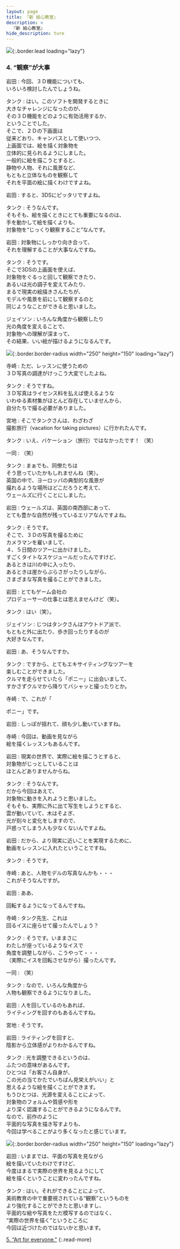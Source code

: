 ```yaml
---
layout: page
title: 『新 絵心教室』
description: >
  『新 絵心教室』
hide_description: ture
---
```


![](/interviews/jp/3ds/aacj/vol1/img/mainvisual4.jpg){:.border.lead loading="lazy"}

### 4. “観察”が大事

岩田
: 今回、３Ｄ機能についても、<br>いろいろ検討したんでしょうね。<br>

タンク
: はい。このソフトを開発するときに<br>大きなチャレンジになったのが、<br>その３Ｄ機能をどのように有効活用するか、<br>ということでした。<br>そこで、２Ｄの下画面は<br>従来どおり、キャンバスとして使いつつ、<br>上画面では、絵を描く対象物を<br>立体的に見られるようにしました。<br>一般的に絵を描こうとすると、<br>静物や人物、それに風景など、<br>もともと立体なものを観察して<br>それを平面の絵に描くわけですよね。<br>

岩田
: すると、3DSにピッタリですよね。<br>

タンク
: そうなんです。<br>そもそも、絵を描くときにとても重要になるのは、<br>手を動かして絵を描くよりも、<br>対象物を“じっくり観察すること”なんです。<br>

岩田
: 対象物にしっかり向き合って、<br>それを理解することが大事なんですね。<br>

タンク
: そうです。<br>そこで3DSの上画面を使えば、<br>対象物をぐるっと回して観察できたり、<br>あるいは光の調子を変えてみたり、<br>まるで現実の絵描きさんたちが、<br>モデルや風景を前にして観察するのと<br>同じようなことができると思いました。<br>

ジェイソン
: いろんな角度から観察したり<br>光の角度を変えることで、<br>対象物への理解が深まって、<br>その結果、いい絵が描けるようになるんです。

![](/interviews/jp/3ds/aacj/vol1/img/photo12.jpg){:.border.border-radius width="250" height="150"  loading="lazy"}

寺崎
: ただ、レッスンに使うための<br>３Ｄ写真の調達がけっこう大変でしたよね。<br>

タンク
: そうですね。<br>３Ｄ写真はライセンス料を払えば使えるような<br>いわゆる素材集がほとんど存在していませんから、<br>自分たちで撮る必要がありました。<br>

宮地
: そこでタンクさんは、わざわざ<br>撮影旅行（vacation for taking pictures）に行かれたんです。<br>

タンク
: いえ、バケーション（旅行）ではなかったです！ （笑）<br>

一同
: （笑）<br>

タンク
: まぁでも、同僚たちは<br>そう思っていたかもしれませんね（笑）。<br>英国の中で、ヨーロッパの典型的な風景が<br>撮れるような場所はどこだろうと考えて、<br>ウェールズに行くことにしました。<br>

岩田
: ウェールズは、英国の南西部にあって、<br>とても豊かな自然が残っているエリアなんですよね。<br>

タンク
: そうです。<br>そこで、３Ｄの写真を撮るために<br>カメラマンを雇いまして、<br>４、５日間のツアーに出かけました。<br>すごくタイトなスケジュールだったんですけど、<br>あるときは川の中に入ったり、<br>あるときは崖からぶらさがったりしながら、<br>さまざまな写真を撮ることができました。<br>

岩田
: とてもゲーム会社の<br>プロデューサーの仕事とは思えませんけど（笑）。<br>

タンク
: はい（笑）。<br>

ジェイソン
: じつはタンクさんはアウトドア派で、<br>もともと外に出たり、歩き回ったりするのが<br>大好きなんです。<br>

岩田
: あ、そうなんですか。<br>

タンク
: ですから、とてもエキサイティングなツアーを<br>楽しむことができました。<br>クルマを走らせていたら「ポニー」に出会いまして、<br>すかさずクルマから降りてバシャッと撮ったりとか。<br>

寺崎
: で、これが「

ポニー」です。<br>

岩田
: しっぽが揺れて、顔も少し動いていますね。<br>

寺崎
: 今回は、動画を見ながら<br>絵を描くレッスンもあるんです。<br>

岩田
: 現実の世界で、実際に絵を描こうとすると、<br>対象物がじっとしていることは<br>ほとんどありませんからね。<br>

タンク
: そうなんです。<br>だから今回はあえて、<br>対象物に動きを入れようと思いました。<br>そもそも、実際に外に出て写生をしようとすると、<br>雲が動いていて、木はそよぎ、<br>光が刻々と変化をしますので、<br>戸惑ってしまう人も少なくないんですよね。<br>

岩田
: だから、より現実に近いことを実現するために、<br>動画をレッスンに入れたということですね。<br>

タンク
: そうです。<br>

寺崎
: あと、人物モデルの写真なんかも・・・<br>これがそうなんですが。<br>

岩田
: ああ、

回転するようになってるんですね。

寺崎
: タンク先生、これは<br>回るイスに座らせて撮ったんでしょう？<br>

タンク
: そうです。いままさに<br>わたしが座っているようなイスで<br>角度を調整しながら、こうやって・・・<br>（実際にイスを回転させながら）撮ったんです。<br>

一同
: （笑）<br>

タンク
: なので、いろんな角度から<br>人物も観察できるようになりました。<br>

岩田
: 人を回しているのもあれば、<br>ライティングを回すのもあるんですね。<br>

宮地
: そうです。<br>

岩田
: ライティングを回すと、<br>陰影から立体感がよりわかるんですね。<br>

タンク
: 光を調整できるというのは、<br>ふたつの意味があるんです。<br>ひとつは「お客さん自身が、<br>この光の当てかたでいちばん見栄えがいい」と<br>思えるような絵を描くことができます。<br>もうひとつは、光源を変えることによって、<br>対象物のフォルムや質感や形を<br>より深く認識することができるようになるんです。<br>なので、前作のように<br>平面的な写真を描き写すよりも、<br>今回は学べることがより多くなったと感じています。

![](/interviews/jp/3ds/aacj/vol1/img/photo13.jpg){:.border.border-radius width="250" height="150"  loading="lazy"}

岩田
: いままでは、平面の写真を見ながら<br>絵を描いていたわけですけど、<br>今度はまるで実際の世界を見るようにして<br>絵を描くということに変わったんですね。<br>

タンク
: はい。それができることによって、<br>美術教育の中で重要視されている“観察”というものを<br>より強化することができたと思いますし、<br>平面的な絵や写真をただ模写するのではなく、<br>“実際の世界を描く”というところに<br>今回は近づけたのではないかと思います。

[5. “Art for everyone.”](5.md)
{:.read-more}
